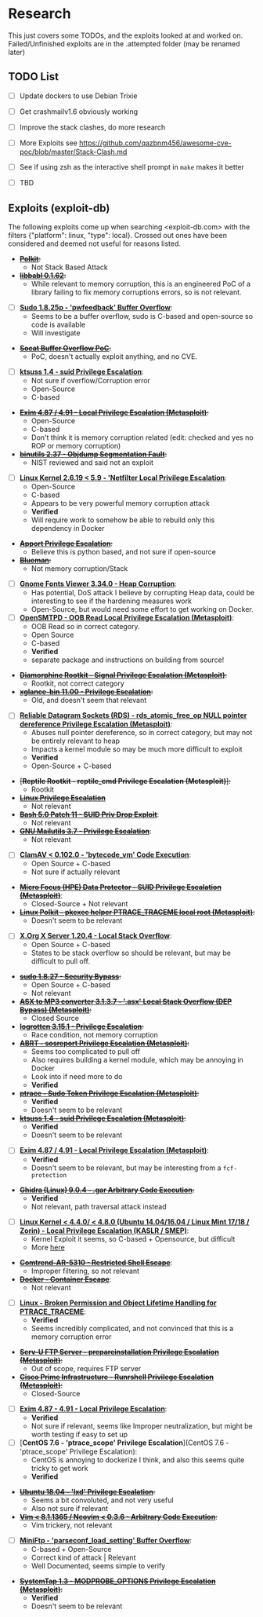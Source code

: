 # Research

This just covers some TODOs, and the exploits looked at and worked on. 
Failed/Unfinished exploits are in the .attempted folder (may be renamed later)

## TODO List

- [ ] Update dockers to use Debian Trixie
- [ ] Get crashmailv1.6 obviously working
- [ ] Improve the stack clashes, do more research 
- [ ] More Exploits see <https://github.com/qazbnm456/awesome-cve-poc/blob/master/Stack-Clash.md>
- [ ] See if using zsh as the interactive shell prompt in `make` makes it better
- [ ] TBD 


## Exploits (exploit-db)

The following exploits come up when searching <exploit-db.com> with the filters {"platform": linux, "type": local}.
Crossed out ones have been considered and deemed not useful for reasons listed.

- ~~[**Polkit**](https://www.exploit-db.com/exploits/50011):~~
    - Not Stack Based Attack
- ~~[**libbabl 0.1.62**](https://www.exploit-db.com/exploits/49259):~~
    - While relevant to memory corruption, this is an engineered PoC of a library failing to fix memory corruptions errors, so is not relevant. 
- [ ] [**Sudo 1.8.25p - 'pwfeedback' Buffer Overflow**](https://www.exploit-db.com/exploits/48052):
    - Seems to be a buffer overflow, sudo is C-based and open-source so code is available
    - Will investigate
- ~~[**Socat Buffer Overflow PoC**](https://www.exploit-db.com/exploits/47999):~~
    - PoC, doesn't actually exploit anything, and no CVE.
- [ ] [**ktsuss 1.4 - suid Privilege Escalation**](https://www.exploit-db.com/exploits/47344):
    - Not sure if overflow/Corruption error
    - Open-Source
    - C-based
- ~~[**Exim 4.87 / 4.91 - Local Privilege Escalation (Metasploit)**](https://www.exploit-db.com/exploits/47307):~~
    - Open-Source
    - C-based
    - Don't think it is memory corruption related (edit: checked and yes no ROP or memory corruption)
- ~~[**binutils 2.37 - Objdump Segmentation Fault**](https://www.exploit-db.com/exploits/50858):~~
    - NIST reviewed and said not an exploit 
- [ ] [**Linux Kernel 2.6.19 < 5.9 - 'Netfilter Local Privilege Escalation**](https://www.exploit-db.com/exploits/50135):
    - Open-Source
    - C-based
    - Appears to be very powerful memory corruption attack
    - **Verified**
    - Will require work to somehow be able to rebuild only this dependency in Docker
- ~~[**Apport Privilege Escalation**](https://www.exploit-db.com/exploits/49572):~~
    - Believe this is python based, and not sure if open-source
- ~~[**Blueman**](https://www.exploit-db.com/exploits/48963):~~
    - Not memory corruption/Stack
- [ ] [**Gnome Fonts Viewer 3.34.0 - Heap Corruption**](https://www.exploit-db.com/exploits/48803):
    - Has potential, DoS attack I believe by corrupting Heap data, could be interesting to see if the hardening measures work
    - Open-Source, but would need some effort to get working on Docker. 
- [ ] [**OpenSMTPD - OOB Read Local Privilege Escalation (Metasploit)**](https://www.exploit-db.com/exploits/48185):
    - OOB Read so in correct category. 
    - Open Source
    - C-based
    - **Verified**
    - separate package and instructions on building from source!
- ~~[**Diamorphine Rootkit - Signal Privilege Escalation (Metasploit)**](https://www.exploit-db.com/exploits/48131):~~
    - Rootkit, not correct category
- ~~[**xglance-bin 11.00 - Privilege Escalation**](https://www.exploit-db.com/exploits/48000):~~
    - Old, and doesn't seem that relevant
- [ ] [**Reliable Datagram Sockets (RDS) - rds_atomic_free_op NULL pointer dereference Privilege Escalation (Metasploit)**](https://www.exploit-db.com/exploits/47957):
    - Abuses null pointer dereference, so in correct category, but may not be entirely relevant to heap
    - Impacts a kernel module so may be much more difficult to exploit
    - **Verified**
    - Open-Source + C-based
- ~~[**Reptile Rootkit - reptile_cmd Privilege Escalation (Metasploit)**]:~~
    - Rootkit
- ~~[**Linux Privilege Escalation**](https://www.exploit-db.com/exploits/47779)~~
    - Not relevant
- ~~[**Bash 5.0 Patch 11 - SUID Priv Drop Exploit**](https://www.exploit-db.com/exploits/47726)~~:
    - Not relevant
- ~~[**GNU Mailutils 3.7 - Privilege Escalation**](https://www.exploit-db.com/exploits/47703)~~:
    - Not relevant
- [ ] [**ClamAV < 0.102.0 - 'bytecode_vm' Code Execution**](https://www.exploit-db.com/exploits/47687):
    - Open Source + C-based
    - Not sure if actually relevant
- ~~[**Micro Focus (HPE) Data Protector - SUID Privilege Escalation (Metasploit)**](https://www.exploit-db.com/exploits/47580)~~:
    - Closed-Source + Not relevant
- ~~[**Linux Polkit - pkexec helper PTRACE_TRACEME local root (Metasploit)**](https://www.exploit-db.com/exploits/47543):~~
    - Doesn't seem to be relevant
- [ ] [**X.Org X Server 1.20.4 - Local Stack Overflow**](https://www.exploit-db.com/exploits/47507):
    - Open Source + C-based
    - States to be stack overflow so should be relevant, but may be difficult to pull off. 
- ~~[**sudo 1.8.27 - Security Bypass**](https://www.exploit-db.com/exploits/47502):~~
    - Open Source + C-based
    - Not relevant
- ~~[**ASX to MP3 converter 3.1.3.7 - '.asx' Local Stack Overflow (DEP Bypass) (Metasploit)**](https://www.exploit-db.com/exploits/47482):~~
    - Closed Source
- ~~[**logrotten 3.15.1 - Privilege Escalation**](https://www.exploit-db.com/exploits/47466):~~
    - Race condition, not memory corruption
-  ~~[**ABRT - sosreport Privilege Escalation (Metasploit)**](https://www.exploit-db.com/exploits/47421):~~
    - Seems too complicated to pull off 
    - Also requires building a kernel module, which may be annoying in Docker 
    - Look into if need more to do
    - **Verified**
- ~~[**ptrace - Sudo Token Privilege Escalation (Metasploit)**](https://www.exploit-db.com/exploits/47345):~~
    - **Verified**
    - Doesn't seem to be relevant 
- ~~[**ktsuss 1.4 - suid Privilege Escalation (Metasploit)**](https://www.exploit-db.com/exploits/47344):~~
    - **Verified**
    - Doesn't seem to be relevant
- [ ] [**Exim 4.87 / 4.91 - Local Privilege Escalation (Metasploit)**](https://www.exploit-db.com/exploits/47307):
    - **Verified**
    - Doesn't seem to be relevant, but may be interesting from a `fcf-protection`
- ~~[**Ghidra (Linux) 9.0.4 - .gar Arbitrary Code Execution**](https://www.exploit-db.com/exploits/47231):~~
    - **Verified**
    - Not relevant, path traversal attack instead
- [ ] [**Linux Kernel < 4.4.0/ < 4.8.0 (Ubuntu 14.04/16.04 / Linux Mint 17/18 / Zorin) - Local Privilege Escalation (KASLR / SMEP)**](https://www.exploit-db.com/exploits/47169):
    - Kernel Exploit it seems, so C-based + Opensource, but difficult
    - More [here](https://github.com/xairy/kernel-exploits/tree/master)
- ~~[**Comtrend-AR-5310 - Restricted Shell Escape**](https://www.exploit-db.com/exploits/47149)~~:
    - Improper filtering, so not relevant
- ~~[**Docker - Container Escape**](https://www.exploit-db.com/exploits/47147)~~:
    - Not relevant
- [ ] [**Linux - Broken Permission and Object Lifetime Handling for PTRACE_TRACEME**](https://www.exploit-db.com/exploits/47133):
    - **Verified**
    - Seems incredibly complicated, and not convinced that this is a memory corruption error
- ~~[**Serv-U FTP Server - prepareinstallation Privilege Escalation (Metasploit)**](https://www.exploit-db.com/exploits/47072):~~
    - Out of scope, requires FTP server
- ~~[**Cisco Prime Infrastructure - Runrshell Privilege Escalation (Metasploit)**](https://www.exploit-db.com/exploits/47017):~~
    - Closed-Source
- [ ] [**Exim 4.87 - 4.91 - Local Privilege Escalation**](https://www.exploit-db.com/exploits/46996):
    - **Verified**
    - Not sure if relevant, seems like Improper neutralization, but might be worth testing if easy to set up
- [ ] [**CentOS 7.6 - 'ptrace_scope' Privilege Escalation**](CentOS 7.6 - 'ptrace_scope' Privilege Escalation):
    - CentOS is annoying to dockerize I think, and also this seems quite tricky to get work
    - **Verified**
- ~~[**Ubuntu 18.04 - 'lxd' Privilege Escalation**](https://www.exploit-db.com/exploits/46978):~~
    - Seems a bit convoluted, and not very useful
    - Also not sure if relevant
- ~~[**Vim < 8.1.1365 / Neovim < 0.3.6 - Arbitrary Code Execution**](https://www.exploit-db.com/exploits/46973):~~
    - Vim trickery, not relevant
- [ ] [**MiniFtp - 'parseconf_load_setting' Buffer Overflow**](https://www.exploit-db.com/exploits/46807):
    - C-based + Open-Source
    - Correct kind of attack | Relevant
    - Well Documented, seems simple to verify
- ~~[**SystemTap 1.3 - MODPROBE_OPTIONS Privilege Escalation (Metasploit)**](https://www.exploit-db.com/exploits/46730):~~
    - **Verified**
    - Doesn't seem to be relevant


